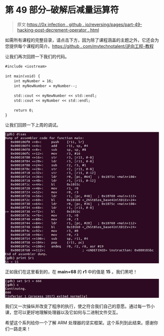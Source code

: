 # 第 49 部分–破解后减量运算符

> 原文:[https://0x infection . github . io/reversing/pages/part-49-hacking-post-decrement-operator . html](https://0xinfection.github.io/reversing/pages/part-49-hacking-post-decrement-operator.html)

如需所有课程的完整目录，请点击下方，因为除了课程涵盖的主题之外，它还会为您提供每个课程的简介。[https://github . com/mytechnotalent/逆向工程-教程](https://github.com/mytechnotalent/Reverse-Engineering-Tutorial)

让我们再次回顾一下我们的代码。

```
#include <iostream>

int main(void) {
    int myNumber = 16;
    int myNewNumber = myNumber--;

    std::cout << myNewNumber << std::endl;
    std::cout << myNumber << std::endl;

    return 0;
}

```

让我们回顾一下上周的调试。

![](img/b899bf1c61c4447cee0038c433b9de3c.png)

正如我们在这里看到的，在 **main+68** 的 **r1** 中的值是 **15** 。我们黑吧！

![](img/5b35724e652e90a049bf8cd2bbea3c2b.png)

我们又一次操纵并改变了程序的执行，使之符合我们自己的意愿。通过每一节小课，您可以更好地理解处理器以及它如何与二进制文件交互。

希望这个系列给你一个了解 ARM 处理器的坚实框架。这个系列到此结束。感谢你们一路走来！